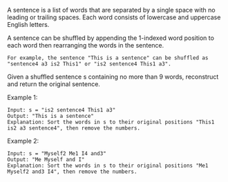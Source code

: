 A sentence is a list of words that are separated by a single space with no leading or trailing spaces. Each word consists of lowercase and uppercase English letters.

A sentence can be shuffled by appending the 1-indexed word position to each word then rearranging the words in the sentence.

    For example, the sentence "This is a sentence" can be shuffled as "sentence4 a3 is2 This1" or "is2 sentence4 This1 a3".

Given a shuffled sentence s containing no more than 9 words, reconstruct and return the original sentence.

Example 1:

    Input: s = "is2 sentence4 This1 a3"
    Output: "This is a sentence"
    Explanation: Sort the words in s to their original positions "This1 is2 a3 sentence4", then remove the numbers.

Example 2:

    Input: s = "Myself2 Me1 I4 and3"
    Output: "Me Myself and I"
    Explanation: Sort the words in s to their original positions "Me1 Myself2 and3 I4", then remove the numbers.
